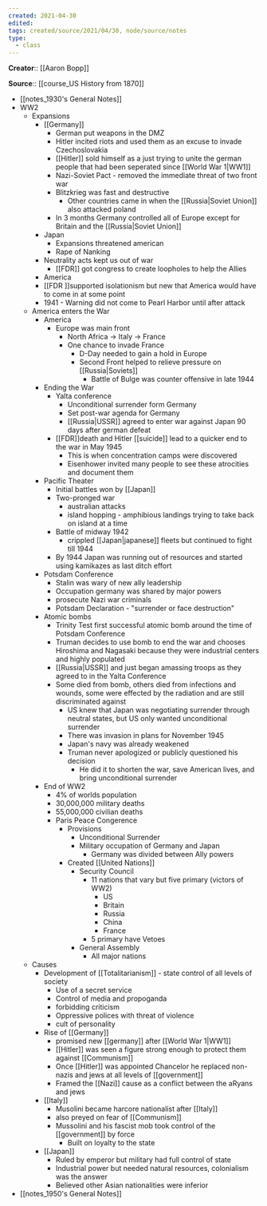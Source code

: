 ```yaml
---
created: 2021-04-30
edited: 
tags: created/source/2021/04/30, node/source/notes
type:
  - class
---
```


**Creator**:: [[Aaron Bopp]]
 
**Source**:: [[course_US History from 1870]]

- [[notes_1930's General Notes]]
- WW2
    - Expansions
        - [[Germany]]
            - German put weapons in the DMZ
            - Hitler incited riots and used them as an excuse to invade Czechoslovakia
            - [[Hitler]] sold himself as a just trying to unite the german people that had been seperated since [[World War 1|WW1]]
            - Nazi-Soviet Pact - removed the immediate threat of two front war
            - Blitzkrieg was fast and destructive
                - Other countries came in when the [[Russia|Soviet Union]] also attacked poland
            - In 3 months Germany controlled all of Europe except for Britain and the [[Russia|Soviet Union]]
        - Japan
            - Expansions threatened american 
            - Rape of Nanking 
        - Neutrality acts kept us out of war
            - [[FDR]] got congress to create loopholes to help the Allies
        - America
        - [[FDR ]]supported isolationism but new that America would have to come in at some point
        - 1941 - Warning did not come to Pearl Harbor until after attack
    - America enters the War
        - America
            - Europe was main front
                - North Africa -> Italy -> France
                - One chance to invade France
                    - D-Day needed to gain a hold in Europe
                    - Second Front helped to relieve pressure on [[Russia|Soviets]]
                        - Battle of Bulge was counter offensive in late 1944
        - Ending the War
            - Yalta conference
                - Unconditional surrender form Germany
                - Set post-war agenda for Germany
                - [[Russia|USSR]] agreed to enter war against Japan 90 days after german defeat
            - [[FDR]]death and Hitler [[suicide]] lead to a quicker end to the war in May 1945
                - This is when concentration camps were discovered
                - Eisenhower invited many people to see these atrocities and document them
        - Pacific Theater
            - Initial battles won by [[Japan]]
            - Two-pronged war
                - australian attacks
                - island hopping - amphibious landings trying to take back on island at a time
            - Battle of midway 1942
                - crippled [[Japan|japanese]] fleets but continued to fight till 1944
            - By 1944 Japan was running out of resources and started using kamikazes as last ditch effort
        - Potsdam Conference
            - Stalin was wary of new ally leadership
            - Occupation germany was shared by major powers
            - prosecute Nazi war criminals
            - Potsdam Declaration - "surrender or face destruction"
        - Atomic bombs
            - Trinity Test first successful atomic bomb around the time of Potsdam Conference 
            - Truman decides to use bomb to end the war and chooses Hiroshima and Nagasaki because they were industrial centers and highly populated
            - [[Russia|USSR]] and just began amassing troops as they agreed to in the Yalta Conference
            - Some died from bomb, others died from infections and wounds, some were effected by the radiation and are still discriminated against
                - US knew that Japan was negotiating surrender through neutral states, but US only wanted unconditional surrender
                - There was invasion in plans for November 1945
                - Japan's navy was already weakened
                - Truman never apologized or publicly questioned his decision
                    - He did it to shorten the war, save American lives, and bring unconditional surrender
        - End of WW2
            - 4% of worlds population
            - 30,000,000 military deaths
            - 55,000,000 civilian deaths
            - Paris Peace Congerence
                - Provisions
                    - Unconditional Surrender
                    - Military occupation of Germany and Japan
                        - Germany was divided between Ally powers
                - Created [[United Nations]]
                    - Security Council
                        - 11 nations that vary but five primary (victors of WW2)
                            - US
                            - Britain
                            - Russia
                            - China
                            - France
                        - 5 primary have Vetoes
                    - General Assembly
                        - All major nations
    - Causes
        - Development of [[Totalitarianism]] - state control of all levels of society
            - Use of a secret service
            - Control of media and propoganda
            - forbidding criticism
            - Oppressive polices with threat of violence
            - cult of personality
        - Rise of [[Germany]]
            - promised new [[germany]] after [[World War 1|WW1]]
            - [[Hitler]] was seen a figure strong enough to protect them against [[Communism]]
            - Once [[Hitler]] was appointed Chancelor he replaced non-nazis and jews at all levels of [[government]]
            - Framed the [[Nazi]] cause as a conflict between the aRyans and jews
        - [[Italy]]
            - Musolini became harcore nationalist after [[Italy]]
            - also preyed on fear of [[Communism]]
            - Mussolini and his fascist mob took control of the [[government]] by force
                - Built on loyalty to the state
        - [[Japan]]
            - Ruled by emperor but military had full control of state
            - Industrial power but needed natural resources, colonialism was the answer
            - Believed other Asian nationalities were inferior
- [[notes_1950's General Notes]]


